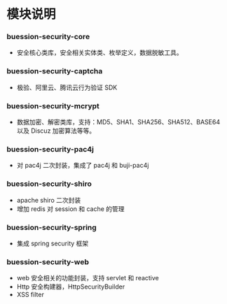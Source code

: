 # 模块说明


### buession-security-core
* 安全核心类库，安全相关实体类、枚举定义，数据脱敏工具。

### buession-security-captcha
* 极验、阿里云、腾讯云行为验证 SDK

### buession-security-mcrypt
* 数据加密、解密类库，支持：MD5、SHA1、SHA256、SHA512、BASE64 以及 Discuz 加密算法等等。

### buession-security-pac4j
* 对 pac4j 二次封装，集成了 pac4j 和 buji-pac4j

### buession-security-shiro
* apache shiro 二次封装
* 增加 redis 对 session 和 cache 的管理

### buession-security-spring
* 集成 spring security 框架

### buession-security-web
* web 安全相关的功能封装，支持 servlet 和 reactive
* Http 安全构建器，HttpSecurityBuilder
* XSS filter
